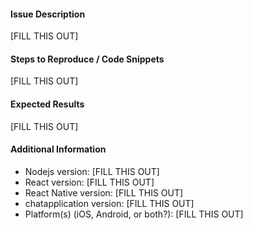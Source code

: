 #### Issue Description

[FILL THIS OUT]

#### Steps to Reproduce / Code Snippets

[FILL THIS OUT]

#### Expected Results

[FILL THIS OUT]

#### Additional Information

* Nodejs version: [FILL THIS OUT]
* React version: [FILL THIS OUT]
* React Native version: [FILL THIS OUT]
* chatapplication version: [FILL THIS OUT]
* Platform(s) (iOS, Android, or both?): [FILL THIS OUT]
